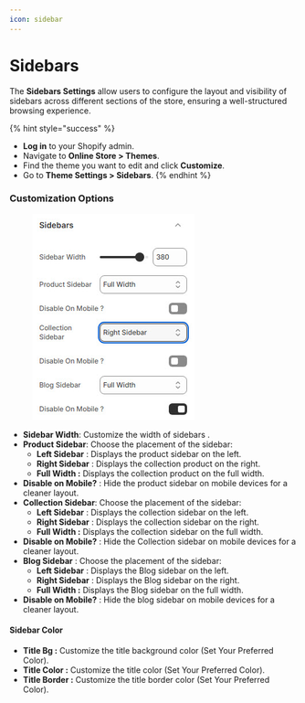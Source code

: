 ```yaml
---
icon: sidebar
---
```


# Sidebars

The **Sidebars Settings** allow users to configure the layout and visibility of sidebars across different sections of the store, ensuring a well-structured browsing experience.

{% hint style="success" %}
* **Log in** to your Shopify admin.
* Navigate to **Online Store > Themes**.
* Find the theme you want to edit and click **Customize**.
* Go to **Theme Settings > Sidebars**.
{% endhint %}

### **Customization Options**

<figure><img src="../.gitbook/assets/sidebar.jpg" alt=""><figcaption></figcaption></figure>

* **Sidebar Width**: Customize the width of sidebars .
* **Product Sidebar**: Choose the placement of the sidebar:&#x20;
  * **Left Sidebar** : Displays the product sidebar on the left.
  * **Right Sidebar** : Displays the collection product on the right.
  * **Full Width :** Displays the collection product on the full width.
* **Disable on Mobile?** : Hide the product sidebar on mobile devices for a cleaner layout.
* **Collection Sidebar**: Choose the placement of the sidebar:
  * **Left Sidebar** : Displays the collection sidebar on the left.
  * **Right Sidebar** : Displays the collection sidebar on the right.
  * **Full Width :** Displays the collection sidebar on the full width.
* **Disable on Mobile?** : Hide the Collection sidebar on mobile devices for a cleaner layout.
* **Blog Sidebar** : Choose the placement of the sidebar:
  * **Left Sidebar** : Displays the Blog sidebar on the left.
  * **Right Sidebar** : Displays the Blog sidebar on the right.
  * **Full Width :** Displays the Blog sidebar on the full width.
* **Disable on Mobile?** : Hide the blog sidebar on mobile devices for a cleaner layout.

#### **Sidebar Color**

* **Title Bg :** Customize the title background color (Set Your Preferred Color).
* **Title Color :** Customize the title color (Set Your Preferred Color).
* **Title Border :** Customize the title border color (Set Your Preferred Color).&#x20;
